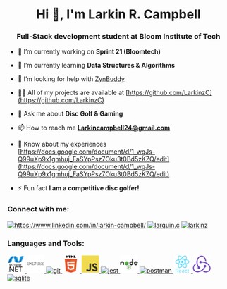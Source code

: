 <h1 align="center">Hi 👋, I'm Larkin R. Campbell</h1>
<h3 align="center">Full-Stack development student at Bloom Institute of Tech</h3>

- 🔭 I’m currently working on **Sprint 21 (Bloomtech)**

- 🌱 I’m currently learning **Data Structures & Algorithms**

- 🤝 I’m looking for help with [ZynBuddy](https://github.com/LarkinzC/Zyn-Buddy)

- 👨‍💻 All of my projects are available at [https://github.com/LarkinzC](https://github.com/LarkinzC)

- 💬 Ask me about **Disc Golf & Gaming**

- 📫 How to reach me **Larkincampbell24@gmail.com**

- 📄 Know about my experiences [https://docs.google.com/document/d/1_wgJs-Q99uXp9x1gmhuj_FaSYpPsz7Oku3t0Bd5zKZQ/edit](https://docs.google.com/document/d/1_wgJs-Q99uXp9x1gmhuj_FaSYpPsz7Oku3t0Bd5zKZQ/edit)

- ⚡ Fun fact **I am a competitive disc golfer!**

<h3 align="left">Connect with me:</h3>
<p align="left">
<a href="https://linkedin.com/in/https://www.linkedin.com/in/larkin-campbell/" target="blank"><img align="center" src="https://raw.githubusercontent.com/rahuldkjain/github-profile-readme-generator/master/src/images/icons/Social/linked-in-alt.svg" alt="https://www.linkedin.com/in/larkin-campbell/" height="30" width="40" /></a>
<a href="https://instagram.com/larquin.c" target="blank"><img align="center" src="https://raw.githubusercontent.com/rahuldkjain/github-profile-readme-generator/master/src/images/icons/Social/instagram.svg" alt="larquin.c" height="30" width="40" /></a>
<a href="https://www.leetcode.com/larkinz" target="blank"><img align="center" src="https://raw.githubusercontent.com/rahuldkjain/github-profile-readme-generator/master/src/images/icons/Social/leet-code.svg" alt="larkinz" height="30" width="40" /></a>
</p>

<h3 align="left">Languages and Tools:</h3>
<p align="left"> <a href="https://dotnet.microsoft.com/" target="_blank" rel="noreferrer"> <img src="https://raw.githubusercontent.com/devicons/devicon/master/icons/dot-net/dot-net-original-wordmark.svg" alt="dotnet" width="40" height="40"/> </a> <a href="https://expressjs.com" target="_blank" rel="noreferrer"> <img src="https://raw.githubusercontent.com/devicons/devicon/master/icons/express/express-original-wordmark.svg" alt="express" width="40" height="40"/> </a> <a href="https://git-scm.com/" target="_blank" rel="noreferrer"> <img src="https://www.vectorlogo.zone/logos/git-scm/git-scm-icon.svg" alt="git" width="40" height="40"/> </a> <a href="https://www.w3.org/html/" target="_blank" rel="noreferrer"> <img src="https://raw.githubusercontent.com/devicons/devicon/master/icons/html5/html5-original-wordmark.svg" alt="html5" width="40" height="40"/> </a> <a href="https://developer.mozilla.org/en-US/docs/Web/JavaScript" target="_blank" rel="noreferrer"> <img src="https://raw.githubusercontent.com/devicons/devicon/master/icons/javascript/javascript-original.svg" alt="javascript" width="40" height="40"/> </a> <a href="https://jestjs.io" target="_blank" rel="noreferrer"> <img src="https://www.vectorlogo.zone/logos/jestjsio/jestjsio-icon.svg" alt="jest" width="40" height="40"/> </a> <a href="https://nodejs.org" target="_blank" rel="noreferrer"> <img src="https://raw.githubusercontent.com/devicons/devicon/master/icons/nodejs/nodejs-original-wordmark.svg" alt="nodejs" width="40" height="40"/> </a> <a href="https://postman.com" target="_blank" rel="noreferrer"> <img src="https://www.vectorlogo.zone/logos/getpostman/getpostman-icon.svg" alt="postman" width="40" height="40"/> </a> <a href="https://reactjs.org/" target="_blank" rel="noreferrer"> <img src="https://raw.githubusercontent.com/devicons/devicon/master/icons/react/react-original-wordmark.svg" alt="react" width="40" height="40"/> </a> <a href="https://redux.js.org" target="_blank" rel="noreferrer"> <img src="https://raw.githubusercontent.com/devicons/devicon/master/icons/redux/redux-original.svg" alt="redux" width="40" height="40"/> </a> <a href="https://www.sqlite.org/" target="_blank" rel="noreferrer"> <img src="https://www.vectorlogo.zone/logos/sqlite/sqlite-icon.svg" alt="sqlite" width="40" height="40"/> </a> </p>
